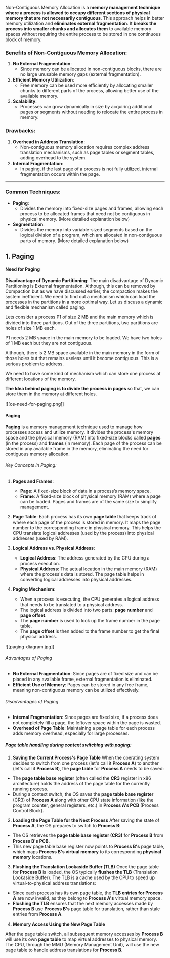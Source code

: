 Non-Contiguous Memory Allocation is a **memory management technique where a process is allowed to occupy different sections of physical memory that are not necessarily contiguous**. This approach helps in better memory utilization and **eliminates external fragmentation**. It **breaks the process into smaller chunks and allocates them** to available memory spaces without requiring the entire process to be stored in one continuous block of memory.


### Benefits of Non-Contiguous Memory Allocation:
1. **No External Fragmentation**:
    - Since memory can be allocated in non-contiguous blocks, there are no large unusable memory gaps (external fragmentation).  
2. **Efficient Memory Utilization**:
    - Free memory can be used more efficiently by allocating smaller chunks to different parts of the process, allowing better use of the available memory.  
3. **Scalability**:
    - Processes can grow dynamically in size by acquiring additional pages or segments without needing to relocate the entire process in memory.

### Drawbacks:
1. **Overhead in Address Translation**:
    - Non-contiguous memory allocation requires complex address translation mechanisms, such as page tables or segment tables, adding overhead to the system.
2. **Internal Fragmentation**:
    - In paging, if the last page of a process is not fully utilized, internal fragmentation occurs within the page.

---
### Common Techniques:
- **Paging**:
    - Divides the memory into fixed-size pages and frames, allowing each process to be allocated frames that need not be contiguous in physical memory.
      (More detailed explanation below)
- **Segmentation**:
    - Divides the memory into variable-sized segments based on the logical division of a program, which are allocated in non-contiguous parts of memory.
      (More detailed explanation below)



## 1. Paging


#### Need for Paging

**Disadvantage of Dynamic Partitioning**: The main disadvantage of Dynamic Partitioning is External fragmentation. Although, this can be removed by Compaction but as we have discussed earlier, the compaction makes the system inefficient. We need to find out a mechanism which can load the processes in the partitions in a more optimal way. Let us discuss a dynamic and flexible mechanism called paging.


Lets consider a process P1 of size 2 MB and the main memory which is divided into three partitions. Out of the three partitions, two partitions are holes of size 1 MB each.

P1 needs 2 MB space in the main memory to be loaded. We have two holes of 1 MB each but they are not contiguous.

Although, there is 2 MB space available in the main memory in the form of those holes but that remains useless until it become contiguous. This is a serious problem to address.

We need to have some kind of mechanism which can store one process at different locations of the memory.

**The Idea behind paging is to divide the process in pages** so that, we can store them in the memory at different holes.

  ![[os-need-for-paging.png]]



#### Paging
**Paging** is a memory management technique used to manage how processes access and utilize memory. It divides the process's memory space and the physical memory (RAM) into fixed-size blocks called **pages** (in the process) and **frames** (in memory). Each page of the process can be stored in any available frame in the memory, eliminating the need for contiguous memory allocation.

###### Key Concepts in Paging:

1. **Pages and Frames**:
    - **Page**: A fixed-size block of data in a process’s memory space.
    - **Frame**: A fixed-size block of physical memory (RAM) where a page can be loaded. Pages and frames are of the same size to simplify management.
      
2. **Page Table**: Each process has its own **page table** that keeps track of where each page of the process is stored in memory. It maps the page number to the corresponding frame in physical memory. This helps the CPU translate logical addresses (used by the process) into physical addresses (used by RAM).
    
3. **Logical Address vs. Physical Address**:
    - **Logical Address**: The address generated by the CPU during a process execution.
    - **Physical Address**: The actual location in the main memory (RAM) where the process's data is stored. The page table helps in converting logical addresses into physical addresses.
      
4. **Paging Mechanism**:
    - When a process is executing, the CPU generates a logical address that needs to be translated to a physical address.
    - The logical address is divided into two parts: **page number** and **page offset**.
    - The **page number** is used to look up the frame number in the page table.
    - The **page offset** is then added to the frame number to get the final physical address.


![[paging-diagram.jpg]]


###### Advantages of Paging
- **No External Fragmentation**: Since pages are of fixed size and can be placed in any available frame, external fragmentation is eliminated.
- **Efficient Use of Memory**: Pages can be stored in any free frame, meaning non-contiguous memory can be utilized effectively.

###### Disadvantages of Paging
 - **Internal Fragmentation**: Since pages are fixed size, if a process does not completely fill a page, the leftover space within the page is wasted.
- **Overhead of Page Table**: Maintaining a page table for each process adds memory overhead, especially for large processes.


##### Page table handling during context switching with paging:

1. **Saving the Current Process's Page Table**
When the operating system decides to switch from one process (let's call it **Process A**) to another (let's call it **Process B**), the **page table** for **Process A** needs to be saved:

- The **page table base register** (often called the **CR3** register in x86 architecture) holds the address of the page table for the currently running process.
- During a context switch, the OS saves the **page table base register** (CR3) of **Process A** along with other CPU state information (like the program counter, general registers, etc.) in **Process A's PCB** (Process Control Block).

2. **Loading the Page Table for the Next Process**
After saving the state of **Process A**, the OS prepares to switch to **Process B**:

- The OS retrieves the **page table base register (CR3)** for **Process B** from **Process B's PCB**.
- This new page table base register now points to **Process B's** page table, which maps **Process B's virtual memory** to its corresponding **physical memory** locations.

3. **Flushing the Translation Lookaside Buffer (TLB)**
Once the page table for **Process B** is loaded, the OS typically **flushes the TLB** (Translation Lookaside Buffer). The TLB is a cache used by the CPU to speed up virtual-to-physical address translations:
- Since each process has its own page table, the **TLB entries for Process A** are now invalid, as they belong to **Process A's** virtual memory space.
- **Flushing the TLB** ensures that the next memory accesses made by **Process B** use **Process B's** page table for translation, rather than stale entries from **Process A**.

4. **Memory Access Using the New Page Table**

After the page table switch, all subsequent memory accesses by **Process B** will use its own **page table** to map virtual addresses to physical memory. The CPU, through the MMU (Memory Management Unit), will use the new page table to handle address translations for **Process B**.